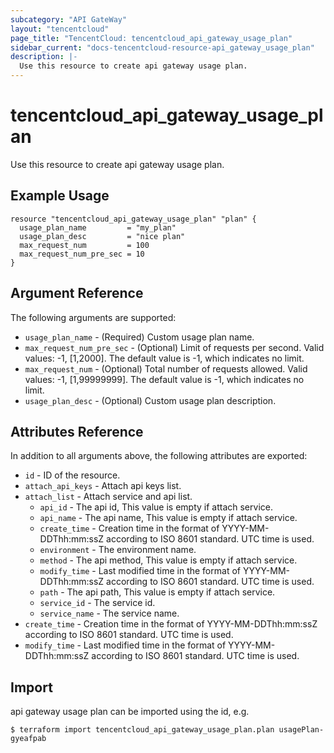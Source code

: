 ```yaml
---
subcategory: "API GateWay"
layout: "tencentcloud"
page_title: "TencentCloud: tencentcloud_api_gateway_usage_plan"
sidebar_current: "docs-tencentcloud-resource-api_gateway_usage_plan"
description: |-
  Use this resource to create api gateway usage plan.
---
```


# tencentcloud_api_gateway_usage_plan

Use this resource to create api gateway usage plan.

## Example Usage

```hcl
resource "tencentcloud_api_gateway_usage_plan" "plan" {
  usage_plan_name         = "my_plan"
  usage_plan_desc         = "nice plan"
  max_request_num         = 100
  max_request_num_pre_sec = 10
}
```

## Argument Reference

The following arguments are supported:

* `usage_plan_name` - (Required) Custom usage plan name.
* `max_request_num_pre_sec` - (Optional) Limit of requests per second. Valid values: -1, [1,2000]. The default value is -1, which indicates no limit.
* `max_request_num` - (Optional) Total number of requests allowed. Valid values: -1, [1,99999999]. The default value is -1, which indicates no limit.
* `usage_plan_desc` - (Optional) Custom usage plan description.

## Attributes Reference

In addition to all arguments above, the following attributes are exported:

* `id` - ID of the resource.
* `attach_api_keys` - Attach api keys list.
* `attach_list` - Attach service and api list.
  * `api_id` - The api id, This value is empty if attach service.
  * `api_name` - The api name, This value is empty if attach service.
  * `create_time` - Creation time in the format of YYYY-MM-DDThh:mm:ssZ according to ISO 8601 standard. UTC time is used.
  * `environment` - The environment name.
  * `method` - The api method, This value is empty if attach service.
  * `modify_time` - Last modified time in the format of YYYY-MM-DDThh:mm:ssZ according to ISO 8601 standard. UTC time is used.
  * `path` - The api path, This value is empty if attach service.
  * `service_id` - The service id.
  * `service_name` - The service name.
* `create_time` - Creation time in the format of YYYY-MM-DDThh:mm:ssZ according to ISO 8601 standard. UTC time is used.
* `modify_time` - Last modified time in the format of YYYY-MM-DDThh:mm:ssZ according to ISO 8601 standard. UTC time is used.


## Import

api gateway usage plan can be imported using the id, e.g.

```
$ terraform import tencentcloud_api_gateway_usage_plan.plan usagePlan-gyeafpab
```

